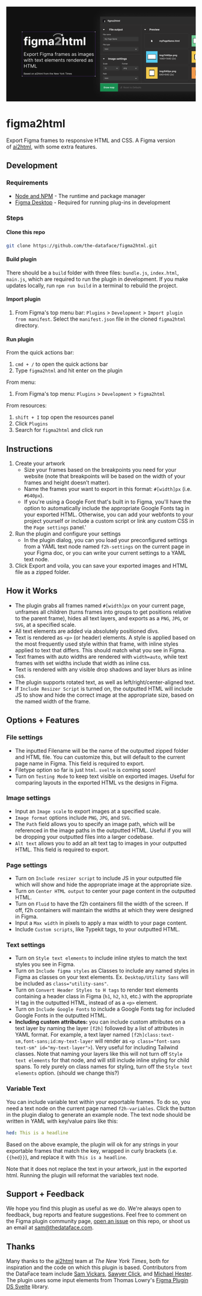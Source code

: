 ![Cover Art](/src/img/coverArt.png)

# figma2html

Export Figma frames to responsive HTML and CSS. A Figma version of [ai2html](http://ai2html.org), with some extra features.

## Development

### Requirements

- [Node and NPM](https://docs.npmjs.com/downloading-and-installing-node-js-and-npm) - The runtime and package manager
- [Figma Desktop](https://www.figma.com/downloads/) - Required for running plug-ins in development

### Steps

#### Clone this repo

```bash
git clone https://github.com/the-dataface/figma2html.git
```

#### Build plugin

There should be a `build` folder with three files: `bundle.js`, `index.html`, `main.js`, which are required to run the plugin in development. If you make updates locally, run `npm run build` in a terminal to rebuild the project.

#### Import plugin

1. From Figma's top menu bar: `Plugins` > `Development` > `Import plugin from manifest`. Select the `manifest.json` file in the cloned `figma2html` directory.

#### Run plugin

From the quick actions bar:

1. `cmd + /` to open the quick actions bar
2. Type `figma2html` and hit enter on the plugin

From menu:

1. From Figma's top menu: `Plugins` > `Development` > `figma2html`

From resources:

1. `shift + I` top open the resources panel
2. Click `Plugins`
3. Search for `figma2html` and click run

## Instructions

1. Create your artwork
   - Size your frames based on the breakpoints you need for your website (note that breakpoints will be based on the width of your frames and height doesn’t matter).
   - Name the frames your want to export in this format: `#[width]px` (i.e. `#640px`).
   - If you're using a Google Font that's built in to Figma, you'll have the option to automatically include the appropriate Google Fonts tag in your exported HTML. Otherwise, you can add your webfonts to your project yourself or include a custom script or link any custom CSS in the `Page settings` panel.'
2. Run the plugin and configure your settings
   - In the plugin dialog, you can you load your preconfigured settings from a YAML text node named `f2h-settings` on the current page in your Figma doc, or you can write your current settings to a YAML text node.
3. Click Export and voila, you can save your exported images and HTML file as a zipped folder.

## How it Works

- The plugin grabs all frames named `#[width]px` on your current page, unframes all children (turns frames into groups to get positions relative to the parent frame), hides all text layers, and exports as a `PNG`, `JPG`, or `SVG`, at a specified scale.
- All text elements are added via absolutely positioned divs.
- Text is rendered as `<p>` (or header) elements. A style is applied based on the most frequently used style within that frame, with inline styles applied to text that differs. This should match what you see in Figma.
- Text frames with auto widths are rendered with `width=auto`, while text frames with set widths include that width as inline css.
- Text is rendered with any visible drop shadows and layer blurs as inline css.
- The plugin supports rotated text, as well as left/right/center-aligned text.
- If `Include Resizer Script` is turned on, the outputted HTML will include JS to show and hide the correct image at the appropriate size, based on the named width of the frame.

## Options + Features

### File settings

- The inputted Filename will be the name of the outputted zipped folder and HTML file. You can customize this, but will default to the current page name in Figma. This field is required to export.
- Filetype option so far is just `html`. `svelte` is coming soon!
- Turn on `Testing Mode` to keep text visible on exported images. Useful for comparing layouts in the exported HTML vs the designs in Figma.

### Image settings

- Input an `Image scale` to export images at a specified scale.
- `Image format` options include `PNG`, `JPG`, and `SVG`.
- The `Path` field allows you to specify an image path, which will be referenced in the image paths in the outputted HTML. Useful if you will be dropping your outputted files into a larger codebase.
- `Alt text` allows you to add an alt text tag to images in your outputted HTML. This field is required to export.

### Page settings

- Turn on `Include resizer script` to include JS in your outputted file which will show and hide the appropriate image at the appropriate size.
- Turn on `Center HTML output` to center your page content in the outputted HTML.
- Turn on `Fluid` to have the f2h containers fill the width of the screen. If off, f2h containers will maintain the widths at which they were designed in Figma.
- Input a `Max width` in pixels to apply a max width to your page content.
- Include `Custom scripts`, like Typekit tags, to your outputted HTML.

### Text settings

- Turn on `Style text elements` to include inline styles to match the text styles you see in Figma.
- Turn on `Include figma styles` as Classes to include any named styles in Figma as classes on your text elements. Ex. `Desktop/Utility Sans` will be included as `class="utility-sans"`.
- Turn on `Convert Header Styles to H tags` to render text elements containing a header class in Figma (`h1`, `h2`, `h3`, etc.) with the appropriate H tag in the outputted HTML, instead of as a `<p>` element.
- Turn on `Include Google Fonts` to include a Google Fonts tag for included Google Fonts in the outputted HTML.
- **Including custom attributes:** you can include custom attributes on a text layer by naming the layer `[f2h]` followed by a list of attributes in YAML format. For example, a text layer named `[f2h]class:text-sm,font-sans;id:my-text-layer` will render as `<p class="font-sans text-sm" id="my-text-layer">`). Very useful for including Tailwind classes. Note that naming your layers like this will not turn off `Style text elements` for that node, and will still include inline styling for child spans. To rely purely on class names for styling, turn off the `Style text elements` option. (should we change this?)

### Variable Text

You can include variable text within your exportable frames. To do so, you need a text node on the current page named `f2h-variables`. Click the button in the plugin dialog to generate an example node. The text node should be written in YAML with key/value pairs like this:

```yaml
hed: This is a headline
```

Based on the above example, the plugin will ok for any strings in your exportable frames that match the key, wrapped in curly brackets (i.e. `{{hed}}`), and replace it with `This is a headline`.

Note that it does not replace the text in your artwork, just in the exported html. Running the plugin will reformat the variables text node.

## Support + Feedback

We hope you find this plugin as useful as we do. We're always open to feedback, bug reports and feature suggestions. Feel free to comment on the Figma plugin community page, [open an issue](https://github.com/the-dataface/figma2html/issues) on this repo, or shoot us an email at [sam@thedataface.com](mailto:sam@thedataface.com?subject=FIGMA2HTML").

## Thanks

Many thanks to the [ai2html](http://ai2html.org) team at _The New York Times_, both for inspiration and the code on which this plugin is based. Contributors from the DataFace team include [Sam Vickars](https://twitter.com/samvickars), [Sawyer Click](https://twitter.com/sawyerdabear), and [Michael Hester](https://twitter.com/immichaelhester). The plugin uses some input elements from Thomas Lowry's [Figma Plugin DS Svelte](https://github.com/thomas-lowry/figma-plugin-ds-svelte) library.
